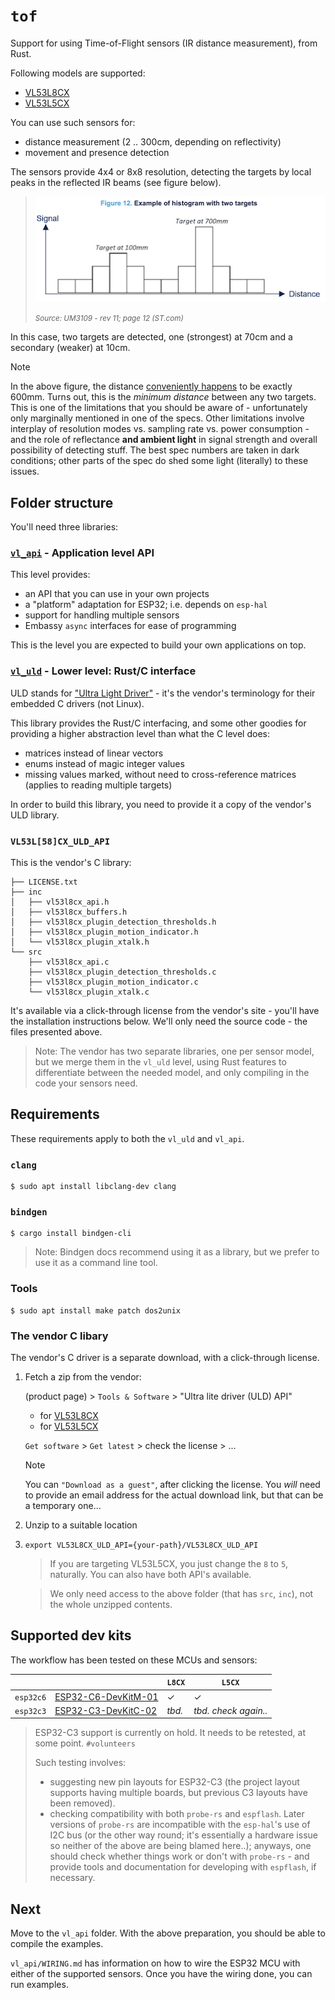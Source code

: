# `tof`

Support for using Time-of-Flight sensors (IR distance measurement), from Rust.

Following models are supported:

- [VL53L8CX](https://www.st.com/en/imaging-and-photonics-solutions/vl53l8cx.html)
- [VL53L5CX](https://www.st.com/en/imaging-and-photonics-solutions/vl53l5cx.html)

You can use such sensors for:

- distance measurement (2 &#8229; 300cm, depending on reflectivity)
- movement and presence detection

The sensors provide 4x4 or 8x8 resolution, detecting the targets by local peaks in the reflected IR beams (see figure below).

>![](.images/multiple_targets.png)
>
><small>*Source: UM3109 - rev 11; page 12 (ST.com)*</small>

In this case, two targets are detected, one (strongest) at 70cm and a secondary (weaker) at 10cm.

>[!NOTE]
>
>In the above figure, the distance <u>conveniently happens</u> to be exactly 600mm. Turns out, this is the *minimum distance* between any two targets. This is one of the limitations that you should be aware of - unfortunately only marginally mentioned in one of the specs. Other limitations involve interplay of resolution modes vs. sampling rate vs. power consumption - and the role of reflectance **and ambient light** in signal strength and overall possibility of detecting stuff. The best spec numbers are taken in dark conditions; other parts of the spec do shed some light (literally) to these issues.

<!-- #hidden
We should take the time, some week, to study these features in depth and make e.g. an interactive web page that you can use to see, whether your case would fall within the possibilities of the sensor.
-->

## Folder structure

You'll need three libraries:

### [`vl_api`](vl_api/README.md) - Application level API

This level provides:

- an API that you can use in your own projects
- a "platform" adaptation for ESP32; i.e. depends on `esp-hal`
- support for handling multiple sensors
- Embassy `async` interfaces for ease of programming

This is the level you are expected to build your own applications on top.


### [`vl_uld`](vl_uld/README.md) - Lower level: Rust/C interface

ULD stands for ["Ultra Light Driver"](https://www.st.com/en/embedded-software/stsw-img023.html) - it's the vendor's terminology for their embedded C drivers (not Linux).

This library provides the Rust/C interfacing, and some other goodies for providing a higher abstraction level than what the C level does:

- matrices instead of linear vectors
- enums instead of magic integer values
- missing values marked, without need to cross-reference matrices (applies to reading multiple targets)

In order to build this library, you need to provide it a copy of the vendor's ULD library.

### `VL53L[58]CX_ULD_API`

This is the vendor's C library:

```
├── LICENSE.txt
├── inc
│   ├── vl53l8cx_api.h
│   ├── vl53l8cx_buffers.h
│   ├── vl53l8cx_plugin_detection_thresholds.h
│   ├── vl53l8cx_plugin_motion_indicator.h
│   └── vl53l8cx_plugin_xtalk.h
└── src
    ├── vl53l8cx_api.c
    ├── vl53l8cx_plugin_detection_thresholds.c
    ├── vl53l8cx_plugin_motion_indicator.c
    └── vl53l8cx_plugin_xtalk.c
```    

It's available via a click-through license from the vendor's site - you'll have the installation instructions below. We'll only need the source code - the files presented above.

>Note: The vendor has two separate libraries, one per sensor model, but we merge them in the `vl_uld` level, using Rust features to differentiate between the needed model, and only compiling in the code your sensors need.

## Requirements

These requirements apply to both the `vl_uld` and `vl_api`.

### `clang`

```
$ sudo apt install libclang-dev clang
```

### `bindgen`

```
$ cargo install bindgen-cli
```

<!-- author's note:
`bindgen` is available also via `apt`, but the version seems to lag behind (perhaps is special for the Linux kernel use; don't know). At the time, `cargo install` is 0.71.1 while `apt show bindgen` gives:
>Version: 0.66.1-4
-->

>Note: Bindgen docs recommend using it as a library, but we prefer to use it as a command line tool.

<!-- Developed with:
$ clang --version
Ubuntu clang version 18.1.3 (1ubuntu1)
[...]

$ bindgen --version
bindgen 0.72.0
-->

### Tools

```
$ sudo apt install make patch dos2unix
```


### The vendor C libary

The vendor's C driver is a separate download, with a click-through license.

1. Fetch a zip from the vendor:

	(product page) > `Tools & Software` > "Ultra lite driver (ULD) API"

	- for [VL53L8CX](https://www.st.com/en/embedded-software/stsw-img040.html)
	- for [VL53L5CX](https://www.st.com/en/embedded-software/stsw-img023.html) 

	`Get software` > `Get latest` > check the license > ...

	>[!NOTE]
	>You can `"Download as a guest"`, after clicking the license. You *will* need to provide an email address for the actual download link, but that can be a temporary one...

2. Unzip to a suitable location

3. `export VL53L8CX_ULD_API={your-path}/VL53L8CX_ULD_API`

	>If you are targeting VL53L5CX, you just change the `8` to `5`, naturally. You can also have both API's available.

	<p />
	
	>We only need access to the above folder (that has `src`, `inc`), not the whole unzipped contents.

## Supported dev kits

The workflow has been tested on these MCUs and sensors:

|||`L8CX`|`L5CX`|
|---|---|---|---|
|`esp32c6`|[ESP32-C6-DevKitM-01](https://docs.espressif.com/projects/esp-dev-kits/en/latest/esp32c6/esp32-c6-devkitm-1/user_guide.html)|&check;|&check;|
|`esp32c3`|[ESP32-C3-DevKitC-02](https://docs.espressif.com/projects/esp-idf/en/stable/esp32c3/hw-reference/esp32c3/user-guide-devkitc-02.html)|*tbd.*|*tbd. check again..*|

>ESP32-C3 support is currently on hold. It needs to be retested, at some point. `#volunteers` 
>
>Such testing involves:
>
>- suggesting new pin layouts for ESP32-C3 (the project layout supports having multiple boards, but previous C3 layouts have been removed).
>- checking compatibility with both `probe-rs` and `espflash`. Later versions of `probe-rs` are incompatible with the `esp-hal`'s use of I2C bus (or the other way round; it's essentially a hardware issue so neither of the above are being blamed here..); anyways, one should check whether things work or don't with `probe-rs` - and provide tools and documentation for developing with `espflash`, if necessary.


## Next

Move to the `vl_api` folder. With the above preparation, you should be able to compile the examples.

`vl_api/WIRING.md` has information on how to wire the ESP32 MCU with either of the supported sensors. Once you have the wiring done, you can run examples.

